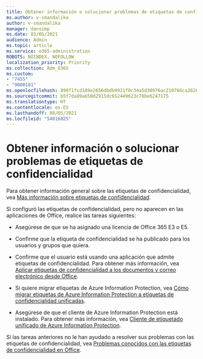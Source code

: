 ```yaml
---
title: Obtener información o solucionar problemas de etiquetas de confidencialidad
ms.author: v-smandalika
author: v-smandalika
manager: dansimp
ms.date: 03/05/2021
audience: Admin
ms.topic: article
ms.service: o365-administration
ROBOTS: NOINDEX, NOFOLLOW
localization_priority: Priority
ms.collection: Adm_O365
ms.custom:
- "7455"
- "9000181"
ms.openlocfilehash: 898f1fcd189e2656dbdb9921f0c34a5d30976ac210766ca28284c455053dae50
ms.sourcegitcommit: b5f7da89a650d2915dc652449623c78be6247175
ms.translationtype: HT
ms.contentlocale: es-ES
ms.lasthandoff: 08/05/2021
ms.locfileid: "54016825"
---
```

# <a name="learn-about-or-troubleshoot-sensitivity-labels"></a>Obtener información o solucionar problemas de etiquetas de confidencialidad

Para obtener información general sobre las etiquetas de confidencialidad, vea [Más información sobre etiquetas de confidencialidad](https://docs.microsoft.com/microsoft-365/compliance/sensitivity-labels).

Si configuró las etiquetas de confidencialidad, pero no aparecen en las aplicaciones de Office, realice las tareas siguientes:

- Asegúrese de que se ha asignado una licencia de Office 365 E3 o E5.

- Confirme que la etiqueta de confidencialidad se ha publicado para los usuarios y grupos que quiera.

- Confirme que el usuario está usando una aplicación que admite etiquetas de confidencialidad. Para obtener más información, vea [Aplicar etiquetas de confidencialidad a los documentos y correo electrónico desde Office](https://support.microsoft.com/topic/apply-sensitivity-labels-to-your-files-and-email-in-office-2f96e7cd-d5a4-403b-8bd7-4cc636bae0f9).

- Si quiere migrar etiquetas de Azure Information Protection, vea [Cómo migrar etiquetas de Azure Information Protection a etiquetas de confidencialidad unificadas](https://docs.microsoft.com/azure/information-protection/configure-policy-migrate-labels).

- Asegúrese de que el cliente de Azure Information Protection está instalado. Para obtener más información, vea [Cliente de etiquetado unificado de Azure Information Protection](https://docs.microsoft.com/azure/information-protection/rms-client/unifiedlabelingclient-version-release-history).

Si las tareas anteriores no le han ayudado a resolver sus problemas con las etiquetas de confidencialidad, vea [Problemas conocidos con las etiquetas de confidencialidad en Office](https://support.microsoft.com/topic/known-issues-with-sensitivity-labels-in-office-b169d687-2bbd-4e21-a440-7da1b2743edc).
